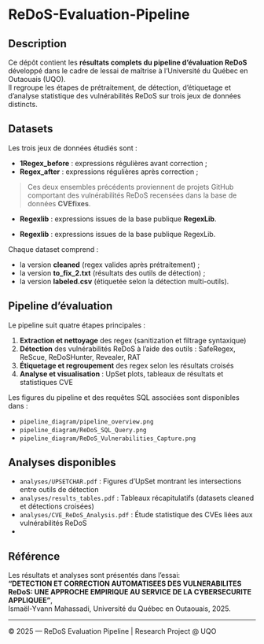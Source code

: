 # ReDoS-Evaluation-Pipeline

## Description
Ce dépôt contient les **résultats complets du pipeline d’évaluation ReDoS** développé dans le cadre de lessai de maîtrise à l’Université du Québec en Outaouais (UQO).  
Il regroupe les étapes de prétraitement, de détection, d’étiquetage et d’analyse statistique des vulnérabilités ReDoS sur trois jeux de données distincts.

## Datasets
Les trois jeux de données étudiés sont :
- **1Regex_before** : expressions régulières avant correction ;
- **Regex_after** : expressions régulières après correction ;
 > Ces deux ensembles précédents proviennent de projets GitHub comportant des vulnérabilités ReDoS recensées dans la base de données **CVEfixes**.  
- **Regexlib** : expressions issues de la base publique **RegexLib**.

- **Regexlib** : expressions issues de la base publique RegexLib.

Chaque dataset comprend :
- la version **cleaned** (regex valides après prétraitement) ;
- la version **to_fix_2.txt** (résultats des outils de détection) ;
- la version **labeled.csv** (étiquetée selon la détection multi-outils).

## Pipeline d’évaluation
Le pipeline suit quatre étapes principales :
1. **Extraction et nettoyage** des regex (sanitization et filtrage syntaxique)  
2. **Détection** des vulnérabilités ReDoS à l’aide des outils : SafeRegex, ReScue, ReDoSHunter, Revealer, RAT  
3. **Étiquetage et regroupement** des regex selon les résultats croisés  
4. **Analyse et visualisation** : UpSet plots, tableaux de résultats et statistiques CVE

Les figures du pipeline et des requêtes SQL associées sont disponibles dans :
- `pipeline_diagram/pipeline_overview.png`
- `pipeline_diagram/ReDoS_SQL_Query.png`
- `pipeline_diagram/ReDoS_Vulnerabilities_Capture.png`

## Analyses disponibles
- `analyses/UPSETCHAR.pdf` : Figures d’UpSet montrant les intersections entre outils de détection  
- `analyses/results_tables.pdf` : Tableaux récapitulatifs (datasets cleaned et détections croisées)  
- `analyses/CVE_ReDoS_Analysis.pdf` : Étude statistique des CVEs liées aux vulnérabilités ReDoS  
- 
## Référence
Les résultats et analyses sont présentés dans l’essai:  
**“DETECTION ET CORRECTION AUTOMATISEES DES VULNERABILITES ReDoS: UNE APPROCHE EMPIRIQUE AU SERVICE DE LA CYBERSECURITE APPLIQUEE”**,  
Ismaël-Yvann Mahassadi, Université du Québec en Outaouais, 2025.


---
© 2025 — ReDoS Evaluation Pipeline | Research Project @ UQO
